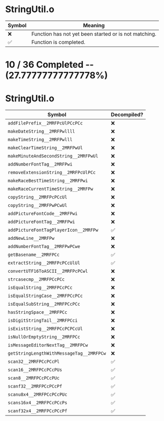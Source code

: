 # StringUtil.o
| Symbol | Meaning 
| ------------- | ------------- 
| :x: | Function has not yet been started or is not matching. 
| :white_check_mark: | Function is completed. 


# 10 / 36 Completed -- (27.77777777777778%)
# StringUtil.o
| Symbol | Decompiled? |
| ------------- | ------------- |
| `addFilePrefix__2MRFPcUlPCcPCc` | :x: |
| `makeDateString__2MRFPwllll` | :x: |
| `makeTimeString__2MRFPwlll` | :x: |
| `makeClearTimeString__2MRFPwUl` | :x: |
| `makeMinuteAndSecondString__2MRFPwUl` | :x: |
| `addNumberFontTag__2MRFPwi` | :x: |
| `removeExtensionString__2MRFPcUlPCc` | :x: |
| `makeRaceBestTimeString__2MRFPwi` | :x: |
| `makeRaceCurrentTimeString__2MRFPw` | :x: |
| `copyString__2MRFPcPCcUl` | :x: |
| `copyString__2MRFPwPCwUl` | :x: |
| `addPictureFontCode__2MRFPwi` | :x: |
| `addPictureFontTag__2MRFPwi` | :x: |
| `addPictureFontTagPlayerIcon__2MRFPw` | :white_check_mark: |
| `addNewLine__2MRFPw` | :x: |
| `addNumberFontTag__2MRFPwPCwe` | :x: |
| `getBasename__2MRFPCc` | :white_check_mark: |
| `extractString__2MRFPcPCcUlUl` | :white_check_mark: |
| `convertUTF16ToASCII__2MRFPcPCwl` | :x: |
| `strcasecmp__2MRFPCcPCc` | :x: |
| `isEqualString__2MRFPCcPCc` | :x: |
| `isEqualStringCase__2MRFPCcPCc` | :x: |
| `isEqualSubString__2MRFPCcPCc` | :x: |
| `hasStringSpace__2MRFPCc` | :x: |
| `isDigitStringTail__2MRFPCci` | :x: |
| `isExistString__2MRFPCcPCPCcUl` | :x: |
| `isNullOrEmptyString__2MRFPCc` | :x: |
| `isMessageEditorNextTag__2MRFPCw` | :x: |
| `getStringLengthWithMessageTag__2MRFPCw` | :x: |
| `scan32__2MRFPCcPCcPl` | :white_check_mark: |
| `scan16__2MRFPCcPCcPUs` | :white_check_mark: |
| `scan8__2MRFPCcPCcPUc` | :white_check_mark: |
| `scanf32__2MRFPCcPCcPf` | :white_check_mark: |
| `scanu8x4__2MRFPCcPCcPUc` | :white_check_mark: |
| `scans16x4__2MRFPCcPCcPs` | :white_check_mark: |
| `scanf32x4__2MRFPCcPCcPf` | :white_check_mark: |
